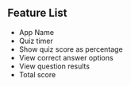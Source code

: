 ## Feature List
- App Name
- Quiz timer
- Show quiz score as percentage
- View correct answer options
- View question results
- Total score
